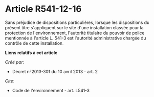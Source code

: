 # Article R541-12-16

Sans préjudice de dispositions particulières, lorsque les dispositions du présent titre s'appliquent sur le site d'une
installation classée pour la protection de l'environnement, l'autorité titulaire du pouvoir de police mentionnée à l'article
L. 541-3 est l'autorité administrative chargée du contrôle de cette installation.

**Liens relatifs à cet article**

_Créé par_:

  - Décret n°2013-301 du 10 avril 2013 - art. 2

_Cite_:

  - Code de l'environnement - art. L541-3
